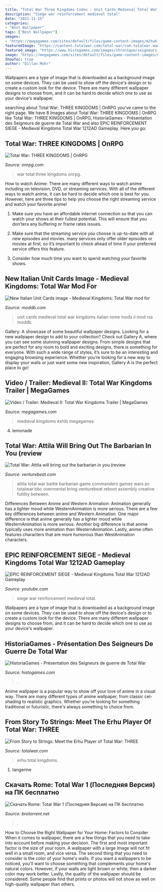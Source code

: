 ```yaml
---
title: "Total War Three Kingdoms Codex : Unit Cards Medieval Total War Kingdoms Italian Rome Mods Ii Mod Rss Moddb"
description: "Siege war reinforcement medieval total"
date: "2021-11-15"
categories:
- "Best Wallpaper"
tags: ["Best Wallpaper"]
images:
- "https://megagames.com/sites/default/files/game-content-images/m2twkingdomsexpss_4.jpg"
featuredImage: "https://content.totalwar.com/total-war/com.totalwar.www2019/uploads/2019/07/12151654/XA-1-640x853.jpg"
featured_image: "https://www.histogames.com/images/chronique/seigneurs-de-guerre-de-total-war-three-kingdoms/cao-cao/image-1.jpg"
image: "https://megagames.com/sites/default/files/game-content-images/m2twkingdomsexpss_4.jpg"
ShowToc: true
author: "Dillan Mohr"
---
```



Wallpapers are a type of image that is downloaded as a background image on some devices. They can be used to show off the device's design or to create a custom look for the device. There are many different wallpaper designs to choose from, and it can be hard to decide which one to use as your device's wallpaper.

	

		
searching about Total War: THREE KINGDOMS | OnRPG you've came to the right page. We have 8 Images about Total War: THREE KINGDOMS | OnRPG like Total War: THREE KINGDOMS | OnRPG, HistoriaGames - Présentation des Seigneurs de guerre de Total War and also EPIC REINFORCEMENT SIEGE - Medieval Kingdoms Total War 1212AD Gameplay. Here you go:
		
    
## Total War: THREE KINGDOMS | OnRPG

<img loading=lazy src="http://www.onrpg.com/wp-content/gallery/Total-War:-THREE-KINGDOMS/total-war-three-kingomds03.jpg" onerror="this.onerror=null;this.src='https://tse1.mm.bing.net/th?id=OIP.zPQ8fpVOUkV8m1Oed-aXtQHaEK&amp;pid=15.1';" alt="Total War: THREE KINGDOMS | OnRPG">

_Source: onrpg.com_

>war total three kingdoms onrpg. 

	

How to watch Anime: There are many different ways to watch anime including on television, DVD, or streaming services.
With all of the different ways to watch anime, it can be hard to decide which one is best for you. However, here are three tips to help you choose the right streaming service and watch your favorite anime!
1. Make sure you have an affordable internet connection so that you can watch your shows at their fullest potential. This will ensure that you don’tera any buffering or frame rates issues.

2. Make sure that the streaming service you choose is up-to-date with all new episodes and movies. many services only offer older episodes or movies at first, so it’s important to check ahead of time if your preferred service offers this feature.

3. Consider how much time you want to spend watching your favorite shows.

    
## New Italian Unit Cards Image - Medieval Kingdoms: Total War Mod For

<img loading=lazy src="https://media.moddb.com/images/mods/1/26/25438/ItalNewCards.jpg" onerror="this.onerror=null;this.src='https://tse4.mm.bing.net/th?id=OIP.262tA8yMtEfShC5q-qu01QHaEo&amp;pid=15.1';" alt="New Italian Unit Cards image - Medieval Kingdoms: Total War mod for">

_Source: moddb.com_

>unit cards medieval total war kingdoms italian rome mods ii mod rss moddb. 

	

Gallery: A showcase of some beautiful wallpaper designs.
Looking for a new wallpaper design to add to your collection? Check out Gallery A, where you can see some stunning wallpaper designs. From simple designs that are perfect for any room to bold and exciting designs, there is something for everyone. With such a wide range of styles, it’s sure to be an interesting and engaging browsing experience. Whether you’re looking for a new way to display your walls or just want some new inspiration, Gallery A is the perfect place to go!





	
	
    
## Video / Trailer: Medieval II: Total War Kingdoms Trailer | MegaGames

<img loading=lazy src="https://megagames.com/sites/default/files/game-content-images/m2twkingdomsexpss_4.jpg" onerror="this.onerror=null;this.src='https://tse4.mm.bing.net/th?id=OIP.c--sfXaeVPDDCPggXI8EFgHaFj&amp;pid=15.1';" alt="Video / Trailer: Medieval II: Total War Kingdoms Trailer | MegaGames">

_Source: megagames.com_

>medieval kingdoms exhib megagames. 

	

4. lemonade 

    
## Total War: Attila Will Bring Out The Barbarian In You (review

<img loading=lazy src="https://venturebeat.com/wp-content/uploads/2015/02/attila-3.jpg?w=1200&amp;strip=all" onerror="this.onerror=null;this.src='https://tse3.mm.bing.net/th?id=OIP.fWiTbZVdttub3x_4SiiPKwHaEI&amp;pid=15.1';" alt="Total War: Attila will bring out the barbarian in you (review">

_Source: venturebeat.com_

>attila total war battle barbarian game commanders games wars pc totalwar bbc overmental bring venturebeat reboot assembly creative futility between. 

	

Differences Between Anime and Western Animation: Animation generally has a lighter mood while WesternAnimation is more serious.
There are a few key differences between anime and Western Animation. One major difference is that anime generally has a lighter mood while WesternAnimation is more serious. Another big difference is that anime typically uses more animation than WesternAnimation. Lastly, anime often features characters that are more humorous than WestAnimation characters.

    
## EPIC REINFORCEMENT SIEGE - Medieval Kingdoms Total War 1212AD Gameplay

<img loading=lazy src="https://i.ytimg.com/vi/wHj4iY4p0io/maxresdefault.jpg" onerror="this.onerror=null;this.src='https://tse4.mm.bing.net/th?id=OIP.Oe7nWrXiN4Saw9QKsxzp9wFNC7&amp;pid=15.1';" alt="EPIC REINFORCEMENT SIEGE - Medieval Kingdoms Total War 1212AD Gameplay">

_Source: youtube.com_

>siege war reinforcement medieval total. 

	

Wallpapers are a type of image that is downloaded as a background image on some devices. They can be used to show off the device's design or to create a custom look for the device. There are many different wallpaper designs to choose from, and it can be hard to decide which one to use as your device's wallpaper.

    
## HistoriaGames - Présentation Des Seigneurs De Guerre De Total War

<img loading=lazy src="https://www.histogames.com/images/chronique/seigneurs-de-guerre-de-total-war-three-kingdoms/cao-cao/image-1.jpg" onerror="this.onerror=null;this.src='https://tse2.mm.bing.net/th?id=OIP.pWBVSuaKVz4xrNKWMXeKtQHaK-&amp;pid=15.1';" alt="HistoriaGames - Présentation des Seigneurs de guerre de Total War">

_Source: histogames.com_

>. 

	

Anime wallpaper is a popular way to show off your love of anime in a visual way. There are many different types of anime wallpaper, from classic cel-shading to realistic graphics. Whether you're looking for something traditional or futuristic, there's always something to choice from.

    
## From Story To Strings: Meet The Erhu Player Of Total War: THREE

<img loading=lazy src="https://content.totalwar.com/total-war/com.totalwar.www2019/uploads/2019/07/12151654/XA-1-640x853.jpg" onerror="this.onerror=null;this.src='https://tse4.mm.bing.net/th?id=OIP.-KJRNKRecgHGq4-Fr-JXxQHaJ3&amp;pid=15.1';" alt="From Story to Strings: Meet the Erhu Player of Total War: THREE">

_Source: totalwar.com_

>erhu total kingdoms. 

	

1. tangerine 

    
## Скачать Rome: Total War 1 (Последняя Версия) на ПК бесплатно

<img loading=lazy src="https://brotorrent.net/uploads/posts/2020-05/1589539769_rome-total-war-3.jpg" onerror="this.onerror=null;this.src='https://tse4.mm.bing.net/th?id=OIP.oBbN3A65tvluCWRwpgBN-AHaFj&amp;pid=15.1';" alt="Скачать Rome: Total War 1 (Последняя Версия) на ПК бесплатно">

_Source: brotorrent.net_

>. 

	

How to Choose the Right Wallpaper for Your Home: Factors to Consider
When it comes to wallpaper, there are a few things that you need to take into account before making your decision. The first and most important factor is the size of your room. A wallpaper with a large image will not fit well in a small room, and vice versa. 
The second thing that you need to consider is the color of your home's walls. If you want a wallpapers to be noticed, you'll want to choose something that complements your home's natural colors. However, if your walls are light brown or white, then a darker color may work better. 
Lastly, the quality of the wallpaper should be considered. Some people find that prints or photos will not show as well on high-quality wallpaper than others.

